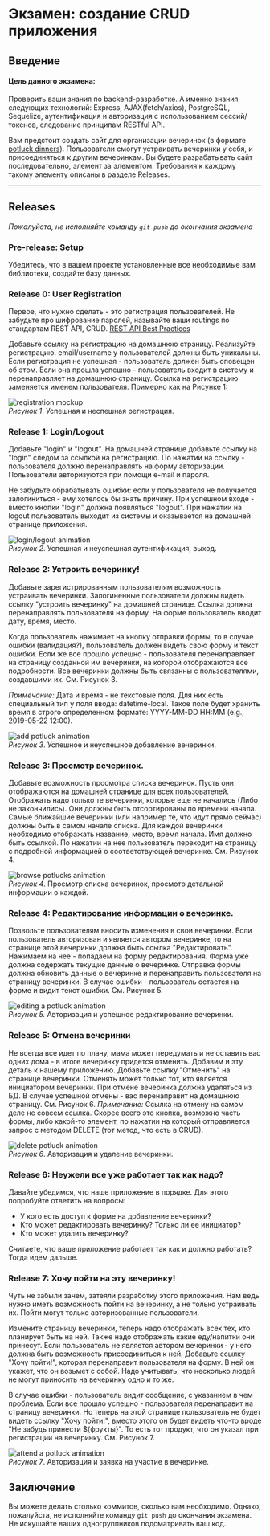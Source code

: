 # Экзамен: создание CRUD приложения 

## Введение
#### Цель данного экзамена:

Проверить ваши знания по backend-разработке. А именно знания следующих технологий: Express, AJAX(fetch/axios), PostgreSQL, Sequelize, аутентификация и авторизация с использованием сессий/токенов, следование принципам RESTful API.


Вам предстоит создать сайт для организации вечеринок (в формате [potluck dinners][]). Пользователи смогут устраивать вечеринки у себя, и присоединяться к другим вечеринкам. Вы будете разрабатывать сайт последовательно, элемент за элементом. Требования к каждому такому элементу описаны в разделе Releases.

---

## Releases

*Пожалуйста, не исполняйте команду `git push` до окончания экзамена*

### Pre-release: Setup
Убедитесь, что в вашем проекте установленные все необходимые вам библиотеки, создайте базу данных.


### Release 0: User Registration
Первое, что нужно сделать - это регистрация пользователей. Не забудьте про шифрование паролей, называйте ваши routings по стандартам REST API, CRUD. [REST API Best Practices
](https://habr.com/post/351890/)

Добавьте ссылку на регистрацию на домашнюю страницу. Реализуйте регистрацию. email/username у пользователей должны быть уникальны. Если регистрация не успешная - пользователь должен быть оповещен об этом. Если она прошла успешно - пользователь входит в систему и перенаправляет на домашнюю страницу. Ссылка на регистрацию заменяется именем пользователя. Примерно как на Рисунке 1:

![registration mockup](readme-assets/registration.gif)  
*Рисунок 1*. Успешная и неспешная регистрация.


### Release 1: Login/Logout

Добавьте "login" и "logout". 
На домашней странице добавьте ссылку на "login" следом за ссылкой на регистрацию. По нажатии на ссылку - пользователя должно перенаправлять на форму авторизации. Пользователи авторизуются при помощи e-mail и пароля.

Не забудьте обрабатывать ошибки: если у пользователя не получается залогиниться - ему хотелось бы знать причину. При успешном входе - вместо кнопки "login" должна появляться "logout". При нажатии на logout пользователь выходит из системы и оказывается на домашней странице приложения.

![login/logout animation](readme-assets/login-logout.gif)  
*Рисунок 2*. Успешная и неуспешная аутентификация, выход.


### Release 2: Устроить вечеринку!
Добавьте зарегистрированным пользователям возможность устраивать вечеринки. Залогиненные пользователи должны видеть ссылку "устроить вечеринку" на домашней странице. Ссылка должна перенаправлять пользователя на форму. На форме пользователь вводит дату, время, место.

Когда пользователь нажимает на кнопку отправки формы, то в случае ошибки (валидация?), пользователь должен видеть свою форму и текст ошибки. Если же все прошло успешно - пользователя перенаправляет на страницу созданной им вечеринки, на которой отображаются все подробности. Все вечеринки должны быть связанны с пользователями, создавшими их. См. Рисунок 3.

*Примечание:*  Дата и время - не текстовые поля. Для них есть специальный тип у поля ввода: datetime-local. Такое поле будет хранить время в строго определенном формате: YYYY-MM-DD HH:MM (e.g., 2019-05-22 12:00).

![add potluck animation](readme-assets/add-potluck.gif)  
*Рисунок 3*.  Успешное и неуспешное добавление вечеринки.


### Release 3:  Просмотр вечеринок.
Добавьте возможность просмотра списка вечеринок. Пусть они отображаются на домашней странице для всех пользователей. Отображать надо только те вечеринки, которые еще не начались (Либо не закончились). Они должны быть отсортированы по времени начала. Самые ближайшие вечеринки (или например те, что идут прямо сейчас) должны быть в самом начале списка. Для каждой вечеринки необходимо отображать название, место, время начала. Имя должно быть ссылкой. По нажатии на нее пользователь переходит на страницу с подробной информацией о соответствующей вечеринке. См. Рисунок 4.

![browse potlucks animation](readme-assets/browse-potlucks.gif)  
*Рисунок 4*.  Просмотр списка вечеринок, просмотр детальной информации о каждой.


### Release 4: Редактирование информации о вечеринке.
Позвольте пользователям вносить изменения в свои вечеринки. Если пользователь авторизован и является автором вечеринке, то на странице этой вечеринки должна быть ссылка "Редактировать". Нажимаем на нее - попадаем на форму редактирования. Форма уже должна содержать текущие данные о вечеринке. Отправка формы должна обновить данные о вечеринке и перенаправить пользователя на страницу вечеринки. В случае ошибки - пользователь остается на форме и видит текст ошибки.
См. Рисунок 5.

![editing a potluck animation](readme-assets/edit-potluck.gif)  
*Рисунок 5.* Авторизация и успешное редактирование вечеринки.


### Release 5: Отмена вечеринки
Не всегда все идет по плану, мама может передумать и не оставить вас одних дома - в итоге вечеринку придется отменить. Добавим и эту деталь к нашему приложению. Добавьте ссылку "Отменить" на странице вечеринки. Отменять может только тот, кто является инициатором вечеринки. При отмене вечеринка должна удаляться из БД. В случае успешной отмены - вас перенаправит на домашнюю страницу. См. Рисунок 6.
*Примечание:*  Ссылка на отмену на самом деле не совсем ссылка. Скорее всего это кнопка, возможно часть формы, либо какой-то элемент, по нажатии на который отправляется запрос с методом DELETE (тот метод, что есть в CRUD).


![delete potluck animation](readme-assets/delete-potluck.gif)  
*Рисунок 6*.  Авторизация и удаление вечеринки.


### Release 6: Неужели все уже работает так как надо?
Давайте убедимся, что наше приложение в порядке. Для этого попробуйте ответить на вопросы:

- У кого есть доступ к форме на добавление вечеринки?
- Кто может редактировать вечеринку? Только ли ее инициатор?
- Кто может удалить вечеринку?

Считаете, что ваше приложение работает так как и должно работать? Тогда идем дальше.


### Release 7: Хочу пойти на эту вечеринку!
Чуть не забыли зачем, затеяли разработку этого приложения. Нам ведь нужно иметь возможность пойти на вечеринку, а не только устраивать их. Пойти могут только авторизованные пользователи.

Измените страницу вечеринки, теперь надо отображать всех тех, кто планирует быть на ней. Также надо отображать какие еду/напитки они принесут. Если пользователь не является автором вечеринки - у него должна быть возможность присоединиться к ней. Добавьте ссылку "Хочу пойти!", которая перенаправит пользователя на форму. В ней он укажет, что он возьмет с собой. Надо учитывать, что несколько людей не могут приносить на вечеринку одно и то же.

В случае ошибки - пользователь видит сообщение, с указанием в чем проблема. Если все прошло успешно - пользователя перенаправит на страницу вечеринки. Но теперь на этой странице пользователь не будет видеть ссылку "Хочу пойти!", вместо этого он будет видеть что-то вроде "Не забудь принести ${фрукты}". То есть тот продукт, что он указал при регистрации на вечеринку. См. Рисунок 7.

![attend a potluck animation](readme-assets/attend-potluck.gif)  
*Рисунок 7*.  Авторизация и заявка на участие в вечеринке.


## Заключение

Вы можете делать столько коммитов, сколько вам необходимо. Однако, пожалуйста, не исполняйте команду `git push` до окончания экзамена. Не искушайте ваших одногруппников подсматривать ваш код.


[potluck dinners]: https://en.wikipedia.org/wiki/Potluck
